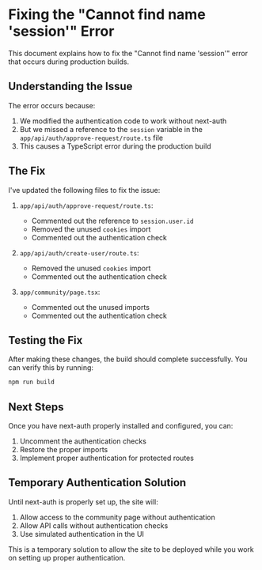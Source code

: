 # Fixing the "Cannot find name 'session'" Error

This document explains how to fix the "Cannot find name 'session'" error that occurs during production builds.

## Understanding the Issue

The error occurs because:

1. We modified the authentication code to work without next-auth
2. But we missed a reference to the `session` variable in the `app/api/auth/approve-request/route.ts` file
3. This causes a TypeScript error during the production build

## The Fix

I've updated the following files to fix the issue:

1. `app/api/auth/approve-request/route.ts`:
   - Commented out the reference to `session.user.id`
   - Removed the unused `cookies` import
   - Commented out the authentication check

2. `app/api/auth/create-user/route.ts`:
   - Removed the unused `cookies` import
   - Commented out the authentication check

3. `app/community/page.tsx`:
   - Commented out the unused imports
   - Commented out the authentication check

## Testing the Fix

After making these changes, the build should complete successfully. You can verify this by running:

```bash
npm run build
```

## Next Steps

Once you have next-auth properly installed and configured, you can:

1. Uncomment the authentication checks
2. Restore the proper imports
3. Implement proper authentication for protected routes

## Temporary Authentication Solution

Until next-auth is properly set up, the site will:

1. Allow access to the community page without authentication
2. Allow API calls without authentication checks
3. Use simulated authentication in the UI

This is a temporary solution to allow the site to be deployed while you work on setting up proper authentication.
